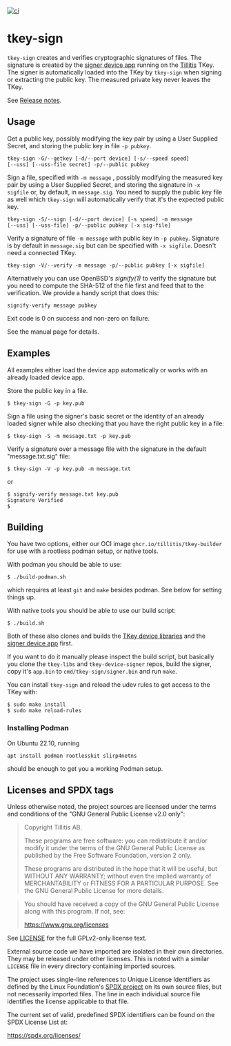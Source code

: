 
[![ci](https://github.com/tillitis/tkey-sign/actions/workflows/ci.yaml/badge.svg?branch=main&event=push)](https://github.com/tillitis/tkey-sign/actions/workflows/ci.yaml)

# tkey-sign

`tkey-sign` creates and verifies cryptographic signatures of files.
The signature is created by the [signer device
app](https://github.com/tillitis/tkey-device-signer) running on the
[Tillitis](https://tillitis.se/) TKey. The signer is automatically
loaded into the TKey by `tkey-sign` when signing or extracting the
public key. The measured private key never leaves the TKey.

See [Release notes](RELEASE.md).

## Usage

Get a public key, possibly modifying the key pair by using a User
Supplied Secret, and storing the public key in file `-p pubkey`.

```
tkey-sign -G/--getkey [-d/--port device] [-s/--speed speed]
[--uss] [--uss-file secret] -p/--public pubkey
```

Sign a file, specified with `-m message` , possibly modifying the
measured key pair by using a User Supplied Secret, and storing the
signature in `-x sigfile` or, by default, in `message.sig`. You need
to supply the public key file as well which `tkey-sign` will
automatically verify that it's the expected public key.

```
tkey-sign -S/--sign [-d/--port device] [-s speed] -m message
[--uss] [--uss-file] -p/--public pubkey [-x sig-file]
```

Verify a signature of file `-m message` with public key in `-p pubkey`.
Signature is by default in `message.sig` but can be specified
with `-x sigfile`. Doesn't need a connected TKey.

```
tkey-sign -V/--verify -m message -p/--public pubkey [-x sigfile]
```

Alternatively you can use OpenBSD's *signify(1)* to verify the
signature but you need to compute the SHA-512 of the file first and
feed that to the verification. We provide a handy script that does
this:

```
signify-verify message pubkey
```

Exit code is 0 on success and non-zero on failure.

See the manual page for details.

## Examples

All examples either load the device app automatically or works with an
already loaded device app.

Store the public key in a file.
```
$ tkey-sign -G -p key.pub
```

Sign a file using the signer's basic secret or the identity of an
already loaded signer while also checking that you have the right
public key in a file:

```
$ tkey-sign -S -m message.txt -p key.pub
```

Verify a signature over a message file with the signature in the
default "message.txt.sig" file:

```
$ tkey-sign -V -p key.pub -m message.txt
```

or

```
$ signify-verify message.txt key.pub
Signature Verified
$
```

## Building

You have two options, either our OCI image
`ghcr.io/tillitis/tkey-builder` for use with a rootless podman setup,
or native tools.

With podman you should be able to use:

```
$ ./build-podman.sh
```

which requires at least `git` and `make` besides podman. See below for
setting things up.

With native tools you should be able to use our build script:

```
$ ./build.sh
```

Both of these also clones and builds the [TKey device
libraries](https://github.com/tillitis/tkey-libs) and the [signer
device app](https://github.com/tillitis/tkey-device-signer) first.

If you want to do it manually please inspect the build script, but
basically you clone the `tkey-libs` and `tkey-device-signer` repos,
build the signer, copy it's `app.bin` to `cmd/tkey-sign/signer.bin`
and run `make`.

You can install `tkey-sign` and reload the udev rules to get access to
the TKey with:

```
$ sudo make install
$ sudo make reload-rules
```

### Installing Podman

On Ubuntu 22.10, running

```
apt install podman rootlesskit slirp4netns
```

should be enough to get you a working Podman setup.

## Licenses and SPDX tags

Unless otherwise noted, the project sources are licensed under the
terms and conditions of the "GNU General Public License v2.0 only":

> Copyright Tillitis AB.
>
> These programs are free software: you can redistribute it and/or
> modify it under the terms of the GNU General Public License as
> published by the Free Software Foundation, version 2 only.
>
> These programs are distributed in the hope that it will be useful,
> but WITHOUT ANY WARRANTY; without even the implied warranty of
> MERCHANTABILITY or FITNESS FOR A PARTICULAR PURPOSE. See the GNU
> General Public License for more details.

> You should have received a copy of the GNU General Public License
> along with this program. If not, see:
>
> https://www.gnu.org/licenses

See [LICENSE](LICENSE) for the full GPLv2-only license text.

External source code we have imported are isolated in their own
directories. They may be released under other licenses. This is noted
with a similar `LICENSE` file in every directory containing imported
sources.

The project uses single-line references to Unique License Identifiers
as defined by the Linux Foundation's [SPDX project](https://spdx.org/)
on its own source files, but not necessarily imported files. The line
in each individual source file identifies the license applicable to
that file.

The current set of valid, predefined SPDX identifiers can be found on
the SPDX License List at:

https://spdx.org/licenses/
